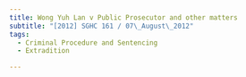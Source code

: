 ```yaml
---
title: Wong Yuh Lan v Public Prosecutor and other matters 
subtitle: "[2012] SGHC 161 / 07\_August\_2012"
tags:
  - Criminal Procedure and Sentencing
  - Extradition

---
```


